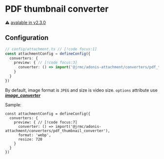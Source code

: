
# PDF thumbnail converter

⚠️ [avalable in v2.3.0](/changelog#_2-3-0)

<!--@include: ../partials/install-pdf.md-->

## Configuration

```typescript
// config/attachment.ts // [!code focus:1]
const attachmentConfig = defineConfig({
  converters: {
    preview: { // [!code focus:3]
      converter: () => import('@jrmc/adonis-attachment/converters/pdf_thumbnail_converter'),
    }
  }
})
```

By default, image format is `JPEG` and size is video size. `options` attribute use ***[image_converter](/guide/converters/image)***

Sample:

```typescript{4-6}
const attachmentConfig = defineConfig({
  converters: {
    preview: { // [!code focus:7]
      converter: () => import('@jrmc/adonis-attachment/converters/pdf_thumbnail_converter'),
      format: 'webp',
      resize: 720
    }
  }
})
```
